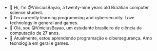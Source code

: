 - 👋 Hi, I’m @ViniciusBayao, a twenty-nine years old Brazilian computer science student.
- 🌱 I’m currently learning programming and cybersecurity. Love technology in general and games.
- 👋 Olá, sou @ViniciusBayao, um estudante brasileiro de ciência da computação de 27 anos.
- 🌱 Atualmente, estou aprendendo programação e cibersegurança. Amo tecnologia em geral e games.

<!---
ViniciusBayao/ViniciusBayao is a ✨ special ✨ repository because its `README.md` (this file) appears on your GitHub profile.
You can click the Preview link to take a look at your changes.
--->
